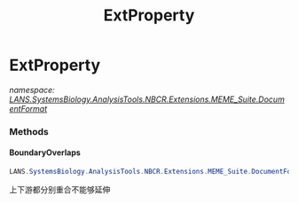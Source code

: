 ﻿---
title: ExtProperty
---

# ExtProperty
_namespace: [LANS.SystemsBiology.AnalysisTools.NBCR.Extensions.MEME_Suite.DocumentFormat](N-LANS.SystemsBiology.AnalysisTools.NBCR.Extensions.MEME_Suite.DocumentFormat.html)_



### Methods

#### BoundaryOverlaps
```csharp
LANS.SystemsBiology.AnalysisTools.NBCR.Extensions.MEME_Suite.DocumentFormat.ExtProperty.BoundaryOverlaps(LANS.SystemsBiology.AnalysisTools.NBCR.Extensions.MEME_Suite.DocumentFormat.Transcript)
```
上下游都分别重合不能够延伸




